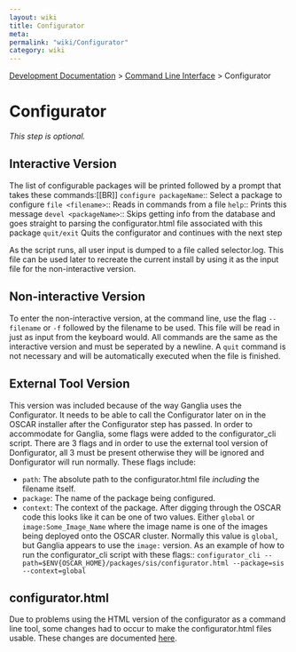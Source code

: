 ```yaml
---
layout: wiki
title: Configurator
meta: 
permalink: "wiki/Configurator"
category: wiki
---
```

<!-- Name: Configurator -->
<!-- Version: 10 -->
<!-- Author: wesbland -->

[Development Documentation](DevelDocs) > [Command Line Interface](CLI) > Configurator

# Configurator

*This step is optional.*

## Interactive Version

The list of configurable packages will be printed followed by a prompt that takes these commands:[[BR]]
 `configure packageName`::
   Select a package to configure
 `file <filename>`::
   Reads in commands from a file
 `help`::
   Prints this message
 `devel <packageName>`::
   Skips getting info from the database and goes straight to parsing the configurator.html file associated with this package
 `quit/exit`
   Quits the configurator and continues with the next step

As the script runs, all user input is dumped to a file called selector.log. This file can be used later to recreate the current install by using it as the input file for the non-interactive version.

## Non-interactive Version

To enter the non-interactive version, at the command line, use the flag `--filename` or `-f` followed by the filename to be used.  This file will be read in just as input from the keyboard would.  All commands are the same as the interactive version and must be seperated by a newline.  A `quit` command is not necessary and will be automatically executed when the file is finished.

## External Tool Version

This version was included because of the way Ganglia uses the Configurator.  It needs to be able to call the Configurator later on in the OSCAR installer after the Configurator step has passed.  In order to accommodate for Ganglia, some flags were added to the configurator_cli script.  There are 3 flags and in order to use the external tool version of Donfigurator, all 3 must be present otherwise they will be ignored and Donfigurator will run normally.  These flags include:
 - `path`: The absolute path to the configurator.html file *including* the filename itself.
 - `package`: The name of the package being configured.
 - `context`: The context of the package.  After digging through the OSCAR code this looks like it can be one of two values.  Either `global` or `image:Some_Image_Name` where the image name is one of the images being deployed onto the OSCAR cluster.  Normally this value is `global`, but Ganglia appears to use the `image:` version.
 As an example of how to run the configurator_cli script with these flags::
 `configurator_cli --path=$ENV{OSCAR_HOME}/packages/sis/configurator.html --package=sis --context=global`

## configurator.html

Due to problems using the HTML version of the configurator as a command line tool, some changes had to occur to make the configurator.html files usable.  These changes are documented [here](Configurator.html).

